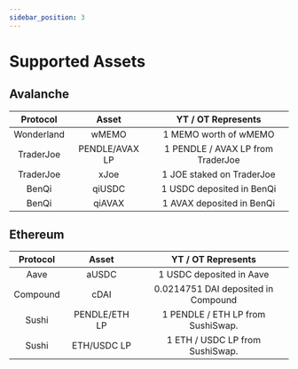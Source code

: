 ```yaml
---
sidebar_position: 3
---
```


# Supported Assets

## Avalanche

|  Protocol  |     Asset      |        YT / OT Represents         |
| :--------: | :------------: | :-------------------------------: |
| Wonderland |     wMEMO      |       1 MEMO worth of wMEMO       |
| TraderJoe  | PENDLE/AVAX LP | 1 PENDLE / AVAX LP from TraderJoe |
| TraderJoe  |      xJoe      |     1 JOE staked on TraderJoe     |
|   BenQi    |     qiUSDC     |     1 USDC deposited in BenQi     |
|   BenQi    |     qiAVAX     |     1 AVAX deposited in BenQi     |

## Ethereum
| Protocol |     Asset     |         YT / OT Represents          |
| :------: | :-----------: | :---------------------------------: |
|   Aave   |     aUSDC     |      1 USDC deposited in Aave       |
| Compound |     cDAI      | 0.0214751 DAI deposited in Compound |
|  Sushi   | PENDLE/ETH LP |  1 PENDLE / ETH LP from SushiSwap.  |
|  Sushi   |  ETH/USDC LP  |   1 ETH / USDC LP from SushiSwap.   |
